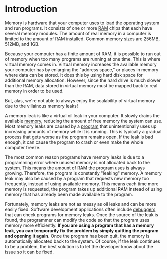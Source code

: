 # Introduction

Memory is hardware that your computer uses to load the operating system and run programs.  It consists of one or more [RAM](https://techterms.com/definition/ram) chips that each have several memory modules.  The amount of real memory in a computer is limited to the amount of RAM installed.  Common memory sizes are 256MB, 512MB, and 1GB.

Because your computer has a finite amount of RAM, it is possible to  run out of memory when too many programs are running at one time.  This  is where virtual memory comes in.  Virtual memory increases the  available memory your computer has by enlarging the "address space," or  places in memory where data can be stored.  It does this by using hard  disk space for additional memory allocation.  However, since the hard  drive is much slower than the RAM, data stored in virtual memory must be mapped back to real memory in order to be used.

But, alas, we're not able to always enjoy the scalability of virtual memory due to the villainous memory leaks!

A memory leak is like a virtual oil leak in your computer.  It slowly drains the available [memory](https://techterms.com/definition/memory), reducing the amount of free memory the system can use.  Most memory leaks are caused by a [program](https://techterms.com/definition/program) that unintentionally uses up increasing amounts of memory while it is  running.  This is typically a gradual process that gets worse as the  program remains open.  If the leak is bad enough, it can cause the  program to crash or even make the whole computer freeze.

The most common reason programs have memory leaks is due to a  programming error where unused memory is not allocated back to the  system.  This means the amount of [RAM](https://techterms.com/definition/ram) the program uses is always growing.  Therefore, the program is  constantly "leaking" memory.  A memory leak may also be caused by a  program that requests new memory too frequently, instead of using  available memory.  This means each time more memory is requested, the  program takes up additional RAM instead of using memory that has already been made available to the program.

Fortunately, memory leaks are not as messy as oil leaks and can be  more easily fixed.  Software development applications often include [debuggers](https://techterms.com/definition/debugger) that can check programs for memory leaks.  Once the source of the leak  is found, the programmer can modify the code so that the program uses  memory more efficiently.  **If you are using a program that has a  memory leak, you can temporarily fix the problem by simply quitting the  program and opening it again.**  Once the program has been quit, the  memory is automatically allocated back to the system.  Of course, if the leak continues to be a problem, the best solution is to let the  developer know about the issue so it can be fixed.